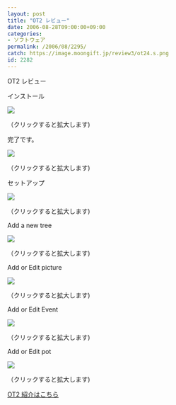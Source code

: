 ```yaml
---
layout: post
title: "OT2 レビュー"
date: 2006-08-28T09:00:00+09:00
categories:
- ソフトウェア
permalink: /2006/08/2295/
catch: https://image.moongift.jp/review3/ot24.s.png
id: 2282
---
```

OT2 レビュー  
<!--more-->

インストール

  

[![](https://image.moongift.jp/review3/ot21.s.png)](https://image.moongift.jp/review3/ot21.png)  
  
（クリックすると拡大します)

  

完了です。

  

[![](https://image.moongift.jp/review3/ot22.s.png)](https://image.moongift.jp/review3/ot22.png)  
  
（クリックすると拡大します)

  

セットアップ

  

[![](https://image.moongift.jp/review3/ot23.s.png)](https://image.moongift.jp/review3/ot23.png)  
  
（クリックすると拡大します)

  

Add a new tree

  

[![](https://image.moongift.jp/review3/ot24.s.png)](https://image.moongift.jp/review3/ot24.png)  
  
（クリックすると拡大します)

  

Add or Edit picture

  

[![](https://image.moongift.jp/review3/ot25.s.png)](https://image.moongift.jp/review3/ot25.png)  
  
（クリックすると拡大します)

  

Add or Edit Event

  

  

[![](https://image.moongift.jp/review3/ot26.s.png)](https://image.moongift.jp/review3/ot26.png)  
  
（クリックすると拡大します)

  

Add or Edit pot

  

[![](https://image.moongift.jp/review3/ot27.s.png)](https://image.moongift.jp/review3/ot27.png)  
  
（クリックすると拡大します)

  

[OT2 紹介はこちら](http://oss.moongift.jp/intro/i-2294.html)

